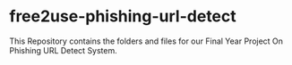 # free2use-phishing-url-detect
This Repository contains the folders and files for our Final Year Project On Phishing URL Detect System.
